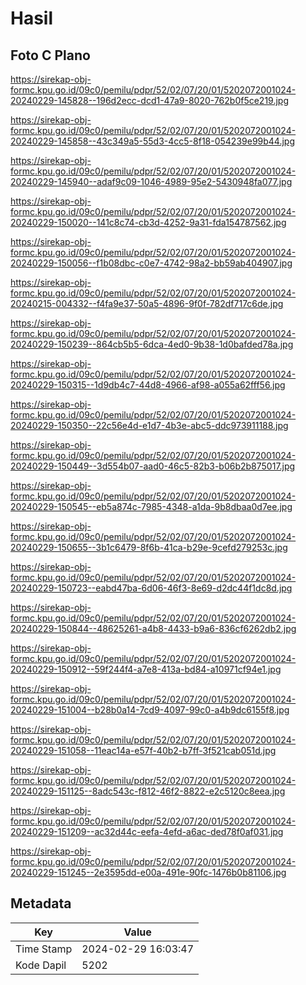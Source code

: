 # Hasil

## Foto C Plano

https://sirekap-obj-formc.kpu.go.id/09c0/pemilu/pdpr/52/02/07/20/01/5202072001024-20240229-145828--196d2ecc-dcd1-47a9-8020-762b0f5ce219.jpg

https://sirekap-obj-formc.kpu.go.id/09c0/pemilu/pdpr/52/02/07/20/01/5202072001024-20240229-145858--43c349a5-55d3-4cc5-8f18-054239e99b44.jpg

https://sirekap-obj-formc.kpu.go.id/09c0/pemilu/pdpr/52/02/07/20/01/5202072001024-20240229-145940--adaf9c09-1046-4989-95e2-5430948fa077.jpg

https://sirekap-obj-formc.kpu.go.id/09c0/pemilu/pdpr/52/02/07/20/01/5202072001024-20240229-150020--141c8c74-cb3d-4252-9a31-fda154787562.jpg

https://sirekap-obj-formc.kpu.go.id/09c0/pemilu/pdpr/52/02/07/20/01/5202072001024-20240229-150056--f1b08dbc-c0e7-4742-98a2-bb59ab404907.jpg

https://sirekap-obj-formc.kpu.go.id/09c0/pemilu/pdpr/52/02/07/20/01/5202072001024-20240215-004332--f4fa9e37-50a5-4896-9f0f-782df717c6de.jpg

https://sirekap-obj-formc.kpu.go.id/09c0/pemilu/pdpr/52/02/07/20/01/5202072001024-20240229-150239--864cb5b5-6dca-4ed0-9b38-1d0bafded78a.jpg

https://sirekap-obj-formc.kpu.go.id/09c0/pemilu/pdpr/52/02/07/20/01/5202072001024-20240229-150315--1d9db4c7-44d8-4966-af98-a055a62fff56.jpg

https://sirekap-obj-formc.kpu.go.id/09c0/pemilu/pdpr/52/02/07/20/01/5202072001024-20240229-150350--22c56e4d-e1d7-4b3e-abc5-ddc973911188.jpg

https://sirekap-obj-formc.kpu.go.id/09c0/pemilu/pdpr/52/02/07/20/01/5202072001024-20240229-150449--3d554b07-aad0-46c5-82b3-b06b2b875017.jpg

https://sirekap-obj-formc.kpu.go.id/09c0/pemilu/pdpr/52/02/07/20/01/5202072001024-20240229-150545--eb5a874c-7985-4348-a1da-9b8dbaa0d7ee.jpg

https://sirekap-obj-formc.kpu.go.id/09c0/pemilu/pdpr/52/02/07/20/01/5202072001024-20240229-150655--3b1c6479-8f6b-41ca-b29e-9cefd279253c.jpg

https://sirekap-obj-formc.kpu.go.id/09c0/pemilu/pdpr/52/02/07/20/01/5202072001024-20240229-150723--eabd47ba-6d06-46f3-8e69-d2dc44f1dc8d.jpg

https://sirekap-obj-formc.kpu.go.id/09c0/pemilu/pdpr/52/02/07/20/01/5202072001024-20240229-150844--48625261-a4b8-4433-b9a6-836cf6262db2.jpg

https://sirekap-obj-formc.kpu.go.id/09c0/pemilu/pdpr/52/02/07/20/01/5202072001024-20240229-150912--59f244f4-a7e8-413a-bd84-a10971cf94e1.jpg

https://sirekap-obj-formc.kpu.go.id/09c0/pemilu/pdpr/52/02/07/20/01/5202072001024-20240229-151004--b28b0a14-7cd9-4097-99c0-a4b9dc6155f8.jpg

https://sirekap-obj-formc.kpu.go.id/09c0/pemilu/pdpr/52/02/07/20/01/5202072001024-20240229-151058--11eac14a-e57f-40b2-b7ff-3f521cab051d.jpg

https://sirekap-obj-formc.kpu.go.id/09c0/pemilu/pdpr/52/02/07/20/01/5202072001024-20240229-151125--8adc543c-f812-46f2-8822-e2c5120c8eea.jpg

https://sirekap-obj-formc.kpu.go.id/09c0/pemilu/pdpr/52/02/07/20/01/5202072001024-20240229-151209--ac32d44c-eefa-4efd-a6ac-ded78f0af031.jpg

https://sirekap-obj-formc.kpu.go.id/09c0/pemilu/pdpr/52/02/07/20/01/5202072001024-20240229-151245--2e3595dd-e00a-491e-90fc-1476b0b81106.jpg


## Metadata

| Key        | Value               |
| ---------- | ------------------- |
| Time Stamp | 2024-02-29 16:03:47 |
| Kode Dapil | 5202                |



